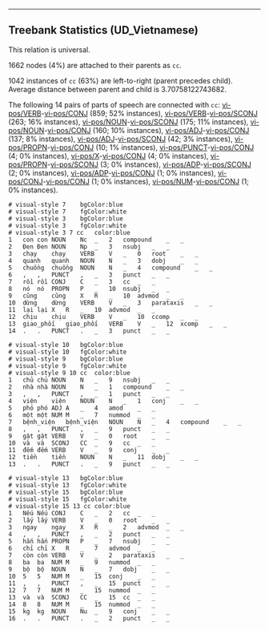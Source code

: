 

--------------------------------------------------------------------------------

## Treebank Statistics (UD_Vietnamese)

This relation is universal.

1662 nodes (4%) are attached to their parents as `cc`.

1042 instances of `cc` (63%) are left-to-right (parent precedes child).
Average distance between parent and child is 3.70758122743682.

The following 14 pairs of parts of speech are connected with `cc`: [vi-pos/VERB]()-[vi-pos/CONJ]() (859; 52% instances), [vi-pos/VERB]()-[vi-pos/SCONJ]() (263; 16% instances), [vi-pos/NOUN]()-[vi-pos/SCONJ]() (175; 11% instances), [vi-pos/NOUN]()-[vi-pos/CONJ]() (160; 10% instances), [vi-pos/ADJ]()-[vi-pos/CONJ]() (137; 8% instances), [vi-pos/ADJ]()-[vi-pos/SCONJ]() (42; 3% instances), [vi-pos/PROPN]()-[vi-pos/CONJ]() (10; 1% instances), [vi-pos/PUNCT]()-[vi-pos/CONJ]() (4; 0% instances), [vi-pos/X]()-[vi-pos/CONJ]() (4; 0% instances), [vi-pos/PROPN]()-[vi-pos/SCONJ]() (3; 0% instances), [vi-pos/ADP]()-[vi-pos/SCONJ]() (2; 0% instances), [vi-pos/ADP]()-[vi-pos/CONJ]() (1; 0% instances), [vi-pos/CONJ]()-[vi-pos/CONJ]() (1; 0% instances), [vi-pos/NUM]()-[vi-pos/CONJ]() (1; 0% instances).


~~~ conllu
# visual-style 7	bgColor:blue
# visual-style 7	fgColor:white
# visual-style 3	bgColor:blue
# visual-style 3	fgColor:white
# visual-style 3 7 cc	color:blue
1	con	con	NOUN	Nc	_	2	compound	_	_
2	Đen	Đen	NOUN	Np	_	3	nsubj	_	_
3	chạy	chạy	VERB	V	_	0	root	_	_
4	quanh	quanh	NOUN	N	_	3	dobj	_	_
5	chuồng	chuồng	NOUN	N	_	4	compound	_	_
6	,	,	PUNCT	,	_	3	punct	_	_
7	rồi	rồi	CONJ	C	_	3	cc	_	_
8	nó	nó	PROPN	P	_	10	nsubj	_	_
9	cũng	cũng	X	R	_	10	advmod	_	_
10	dừng	dừng	VERB	V	_	3	parataxis	_	_
11	lại	lại	X	R	_	10	advmod	_	_
12	chịu	chịu	VERB	V	_	10	ccomp	_	_
13	giao_phối	giao_phối	VERB	V	_	12	xcomp	_	_
14	.	.	PUNCT	.	_	3	punct	_	_

~~~


~~~ conllu
# visual-style 10	bgColor:blue
# visual-style 10	fgColor:white
# visual-style 9	bgColor:blue
# visual-style 9	fgColor:white
# visual-style 9 10 cc	color:blue
1	chủ	chủ	NOUN	N	_	9	nsubj	_	_
2	nhà	nhà	NOUN	N	_	1	compound	_	_
3	,	,	PUNCT	,	_	1	punct	_	_
4	viện	viện	NOUN	N	_	1	conj	_	_
5	phó	phó	ADJ	A	_	4	amod	_	_
6	một	một	NUM	M	_	7	nummod	_	_
7	bệnh_viện	bệnh_viện	NOUN	N	_	4	compound	_	_
8	,	,	PUNCT	,	_	9	punct	_	_
9	gật	gật	VERB	V	_	0	root	_	_
10	và	và	SCONJ	CC	_	9	cc	_	_
11	đếm	đếm	VERB	V	_	9	conj	_	_
12	tiền	tiền	NOUN	N	_	11	dobj	_	_
13	.	.	PUNCT	.	_	9	punct	_	_

~~~


~~~ conllu
# visual-style 13	bgColor:blue
# visual-style 13	fgColor:white
# visual-style 15	bgColor:blue
# visual-style 15	fgColor:white
# visual-style 15 13 cc	color:blue
1	Nếu	Nếu	CONJ	C	_	2	cc	_	_
2	lấy	lấy	VERB	V	_	0	root	_	_
3	ngay	ngay	X	R	_	2	advmod	_	_
4	,	,	PUNCT	,	_	2	punct	_	_
5	hắn	hắn	PROPN	P	_	7	nsubj	_	_
6	chỉ	chỉ	X	R	_	7	advmod	_	_
7	còn	còn	VERB	V	_	2	parataxis	_	_
8	ba	ba	NUM	M	_	9	nummod	_	_
9	bộ	bộ	NOUN	N	_	7	dobj	_	_
10	5	5	NUM	M	_	15	conj	_	_
11	,	,	PUNCT	,	_	15	punct	_	_
12	7	7	NUM	M	_	15	nummod	_	_
13	và	và	SCONJ	CC	_	15	cc	_	_
14	8	8	NUM	M	_	15	nummod	_	_
15	kg	kg	NOUN	Nu	_	9	conj	_	_
16	.	.	PUNCT	.	_	2	punct	_	_

~~~


